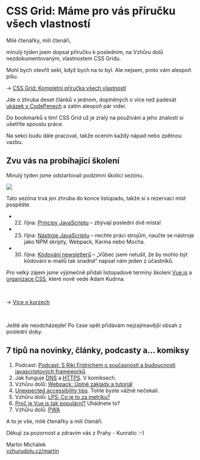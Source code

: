 # CSS Grid: Máme pro vás příručku všech vlastností

Milé čtenářky, milí čtenáři,

minulý týden jsem dopsal příručku k posledním, na Vzhůru dolů nezdokumentovaným, vlastnostem CSS Gridu. 

Mohl bych otevřít sekt, když bych na to byl. Ale nejsem, proto vám alespoň píšu. 

→ [CSS Grid: Kompletní příručka všech vlastností](https://www.vzhurudolu.cz/prirucka/css-grid)

Jde o zhruba deset článků v jednom, doplněných o více než padesát [ukázek v CodePenech](https://codepen.io/collection/XjyEQx/) a zatím alespoň pár videí.

Do bookmarků s tím! CSS Grid už je zralý na používání a jeho znalostí si ušetříte spoustu práce.

Na sekci budu dále pracovat, takže ocením každý nápad nebo zpětnou vazbu.

## Zvu vás na probíhající školení

Minulý týden jsme odstartovali podzimní školící sezónu. 

[![](https://gallery.mailchimp.com/d6be2f1899eba6a7651157403/images/19b8694b-07fc-4486-bf37-97eb273ad4f3.jpg)](https://www.vzhurudolu.cz/kurzy)

Tato sezóna trvá jen zhruba do konce listopadu, takže si s rezervací míst pospěšte.

* 22. října: [Principy JavaScriptu](https://www.vzhurudolu.cz/kurzy/javascript) – zbývají poslední dvě místa!
* 23. října: [Nástroje JavaScriptu](https://www.vzhurudolu.cz/kurzy/nastroje-javascriptu) – nechte práci strojům, naučte se nástroje jako NPM skripty, Webpack, Karma nebo Mocha. 
* 30. října: [Kódo­vá­ní news­let­te­rů](https://www.vzhurudolu.cz/kurzy/newslettery) – „Vůbec jsem netušil, že by mohlo být kódování e-mailů tak snadné“ napsal nám jeden z účastníků.

Pro velký zájem jsme výjimečně přidali listopadové termíny školení [Vue.js](https://www.vzhurudolu.cz/kurzy/vue-js) a [organizace CSS](https://www.vzhurudolu.cz/kurzy/css-kod), které nově vede Adam Kudrna.

<br>

→ [Více o kurzech](https://www.vzhurudolu.cz/kurzy)

<br>

Ještě ale neodcházejde! Po čase opět přidávám nejzajímavější obsah z poslední doby.

## 7 tipů na novinky, články, podcasty a… komiksy

1. Podcast: [Podcast: S Riki Fridrichem o současnosti a budoucnosti javascriptových frameworků](https://www.vzhurudolu.cz/podcast/150-podcast-js-frameworky)
2. Jak funguje [DNS](https://howdns.works) a [HTTPS](https://howhttps.works). V komiksech.
3. Vzhůru dolů: [Webpack: Úplné základy a tutoriál](https://www.vzhurudolu.cz/prirucka/webpack)
4. [Unexpected accessibility tips](https://www.cjcid.com/articles/unexpected-a11y-tips/). Tohle byste vážně nečekali. 
5. Vzhůru dolů: [LPS: Co je to za metriku?](https://www.vzhurudolu.cz/prirucka/metrika-lps)
6. [Proč je Vue.js tak populární?](https://www.monterail.com/blog/reasons-why-vuejs-is-popular) Uhádnete to?
5. Vzhůru dolů: [PWA](https://www.vzhurudolu.cz/prirucka/pwa)

A to je vše, milé čtenářky a milí čtenáři.

Děkuji za pozornost a zdravím vás z Prahy - Kunratic :-)

Martin Michálek  
[vzhurudolu.cz/martin](http://vzhurudolu.cz/martin)